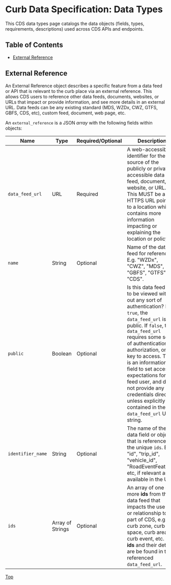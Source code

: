 # Curb Data Specification: **Data Types**

This CDS data types page catalogs the data objects (fields, types, requirements, descriptions) used across CDS APIs and endpoints.

## Table of Contents

- [External Reference](#external-reference)

## External Reference

An External Reference object describes a specific feature from a data feed or API that is relevant to the curb place via an external reference. This allows CDS users to reference other data feeds, documents, websites, or URLs that impact or provide information, and see more details in an external URL. Data feeds can be any existing standard (MDS, WZDx, CWZ, GTFS, GBFS, CDS, etc), custom feed, document, web page, etc.

An `external_reference` is a JSON *array* with the following fields within objects:

| Name   | Type   | Required/Optional   | Description   |
| ------ | ------ | ------------------- | ------------- |
| `data_feed_url` | URL | Required | A web-accessible identifier for the source of the publicly or privately accessible data feed, document, website, or URL. This MUST be a full HTTPS URL pointing to a location which contains more information impacting or explaining the location or policy. |
| `name` | String | Optional | Name of the data feed for reference. E.g. "WZDx", "CWZ", "MDS", "GBFS", "GTFS", "CDS". |
| `public` | Boolean | Optional | Is this data feed able to be viewed with out any sort of authentication? If `true`, the `data_feed_url` is public. If `false`, the `data_feed_url` requires some sort of authentication, authorization, or API key to access. This is an informational field to set access expectations for the feed user, and does not provide any credentials directly unless explicitly contained in the `data_feed_url` URL string. |
| `identifier_name` | String | Optional | The name of the data field or object that is referenced by the unique `ids`. E.g. "id", "trip_id", "vehicle_id", "RoadEventFeature", etc, if relevant and available in the URL. |
| `ids` | Array of Strings | Optional | An array of one or more **ids** from the data feed that impacts the use of or relationship to part of CDS, e.g. a curb zone, curb space, curb area, curb event, etc. The **ids** and their details are be found in the referenced `data_feed_url`. |

[Top][toc]

[toc]: #table-of-contents
